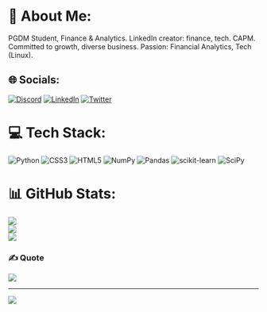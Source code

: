 # 💫 About Me:
PGDM Student, Finance & Analytics. LinkedIn creator: finance, tech. CAPM. Committed to growth, diverse business. Passion: Financial Analytics, Tech (Linux).


## 🌐 Socials:
[![Discord](https://img.shields.io/badge/Discord-%237289DA.svg?logo=discord&logoColor=white)](https://discord.gg/teKF46DV2x) [![LinkedIn](https://img.shields.io/badge/LinkedIn-%230077B5.svg?logo=linkedin&logoColor=white)](https://linkedin.com/in/victor-bhattacharya) [![Twitter](https://img.shields.io/badge/Twitter-%231DA1F2.svg?logo=Twitter&logoColor=white)](https://twitter.com/The_Berserker) 

# 💻 Tech Stack:
![Python](https://img.shields.io/badge/python-3670A0?style=for-the-badge&logo=python&logoColor=ffdd54) ![CSS3](https://img.shields.io/badge/css3-%231572B6.svg?style=for-the-badge&logo=css3&logoColor=white) ![HTML5](https://img.shields.io/badge/html5-%23E34F26.svg?style=for-the-badge&logo=html5&logoColor=white) ![NumPy](https://img.shields.io/badge/numpy-%23013243.svg?style=for-the-badge&logo=numpy&logoColor=white) ![Pandas](https://img.shields.io/badge/pandas-%23150458.svg?style=for-the-badge&logo=pandas&logoColor=white) ![scikit-learn](https://img.shields.io/badge/scikit--learn-%23F7931E.svg?style=for-the-badge&logo=scikit-learn&logoColor=white) ![SciPy](https://img.shields.io/badge/SciPy-%230C55A5.svg?style=for-the-badge&logo=scipy&logoColor=%white)
# 📊 GitHub Stats:
![](https://github-readme-stats.vercel.app/api?username=TheFinancialAnalyst&theme=dark&hide_border=false&include_all_commits=true&count_private=true)<br/>
![](https://github-readme-streak-stats.herokuapp.com/?user=TheFinancialAnalyst&theme=dark&hide_border=false)<br/>
![](https://github-readme-stats.vercel.app/api/top-langs/?username=TheFinancialAnalyst&theme=dark&hide_border=false&include_all_commits=true&count_private=true&layout=compact)

### ✍️ Quote 
![](https://quotes-github-readme.vercel.app/api?type=horizontal&theme=radical)

---
[![](https://visitcount.itsvg.in/api?id=TheFinancialAnalyst&icon=0&color=0)](https://visitcount.itsvg.in)

<!-- Proudly created with GPRM ( https://gprm.itsvg.in ) -->
